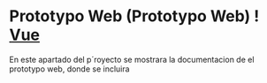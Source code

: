  

# Prototypo Web (Prototypo Web) ! [Vue](https://img.shields.io/badge/Visual_Studio_Code-0078D4?style=for-the-badge&logo=visual%20studio%20code&logoColor=white)

En este apartado del p´royecto se mostrara la documentacion de el prototypo web, donde se incluira 